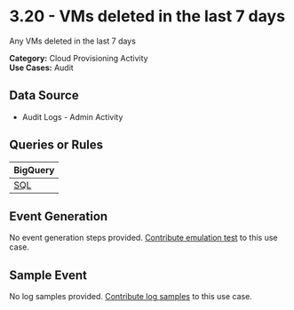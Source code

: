 # 3.20 - VMs deleted in the last 7 days
Any VMs deleted in the last 7 days


**Category:** Cloud Provisioning Activity
</br>
**Use Cases:** Audit
</br>

## Data Source
- Audit Logs - Admin Activity


## Queries or Rules
BigQuery |
--- |
[SQL](../../sql/3_20_virtual_machines_deleted.sql) |

## Event Generation
No event generation steps provided. [Contribute emulation test](../../CONTRIBUTING.md) to this use case.

## Sample Event
No log samples provided. [Contribute log samples](../../CONTRIBUTING.md) to this use case.


